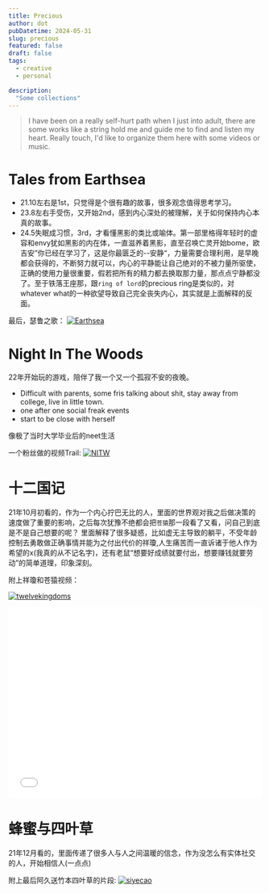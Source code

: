 ```yaml
---
title: Precious
author: dot
pubDatetime: 2024-05-31
slug: precious
featured: false
draft: false
tags:
  - creative
  - personal

description:
  "Some collections"
---
```

> I have been on a really self-hurt path when I just into adult, there are some works like a string hold me and guide me to find and listen my heart. Really touch, I'd like to organize them here with some videos or music.

# Tales from Earthsea

- 21.10左右是1st，只觉得是个很有趣的故事，很多观念值得思考学习。
- 23.8左右手受伤，又开始2nd，感到内心深处的被理解，关于如何保持内心本真的故事。
- 24.5失眠成习惯，3rd，才看懂黑影的类比或喻体。第一部里格得年轻时的虚容和envy犹如黑影的内在体，一直滋养着黑影，直至召唤亡灵开始bome，欧吉安”你已经在学习了，这是你最匮乏的--安静“，力量需要合理利用，是早晚都会获得的，不断努力就可以，内心的平静能让自己绝对的不被力量所驱使，正确的使用力量很重要，假若把所有的精力都去换取那力量，那点点宁静都没了。至于铁落王座那，跟`ring of lord`的precious ring是类似的，对whatever what的一种欲望导致自己完全丧失内心，其实就是上面解释的反面。

最后，瑟鲁之歌：
[![Earthsea](https://res.cloudinary.com/marcomontalbano/image/upload/v1717170963/video_to_markdown/images/youtube--PE26WG2eS3E-c05b58ac6eb4c4700831b2b3070cd403.jpg)](https://www.youtube.com/watch?v=PE26WG2eS3E&list=LL&index=2&pp=gAQBiAQB "Earthsea")


# Night In The Woods

22年开始玩的游戏，陪伴了我一个又一个孤寂不安的夜晚。

- Difficult with parents, some fris talking about shit, stay away from college, live in little town.
- one after one social freak events
- start to be close with herself

像极了当时大学毕业后的neet生活

一个粉丝做的视频Trail:
[![NITW](https://res.cloudinary.com/marcomontalbano/image/upload/v1717171620/video_to_markdown/images/youtube--5r-gwpATLp4-c05b58ac6eb4c4700831b2b3070cd403.jpg)](https://www.youtube.com/watch?v=5r-gwpATLp4&list=LL&index=1 "NITW")

# 十二国记

21年10月初看的，作为一个内心拧巴无比的人，里面的世界观对我之后做决策的速度做了重要的影响，之后每次犹豫不绝都会把`苍猿`那一段看了又看，问自己到底是不是自己想要的呢？
里面解释了很多疑惑，比如虚无主导致的躺平，不受年龄控制去勇敢做正确事情并能为之付出代价的祥瓊,人生痛苦而一直诉诸于他人作为希望的x(我真的从不记名字)，还有老鼠“想要好成绩就要付出，想要赚钱就要劳动”的简单道理，印象深刻。

附上祥瓊和苍猿视频：

[![twelvekingdoms](https://res.cloudinary.com/marcomontalbano/image/upload/v1717172459/video_to_markdown/images/youtube--7dWEImIdSFg-c05b58ac6eb4c4700831b2b3070cd403.jpg)](https://www.youtube.com/watch?v=7dWEImIdSFg "twelvekingdoms")
<div style="position:relative; padding-bottom:75%; width:100%; height:0">
    <iframe src="//player.bilibili.com/player.html?bvid=BV1Zs411U7EV&amp;page=1" scrolling="no" border="0" frameborder="no" framespacing="0" allowfullscreen="true" style="position:absolute; height: 100%; width: 100%;"></iframe>
</div>

# 蜂蜜与四叶草

21年12月看的，里面传递了很多人与人之间温暖的信念，作为没怎么有实体社交的人，开始相信人(一点点)

附上最后阿久送竹本四叶草的片段:
[![siyecao](https://res.cloudinary.com/marcomontalbano/image/upload/v1717172008/video_to_markdown/images/youtube--QTufKMj4Z1w-c05b58ac6eb4c4700831b2b3070cd403.jpg)](https://www.youtube.com/watch?v=QTufKMj4Z1w&list=LL&index=4 "siyecao")